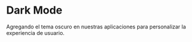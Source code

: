 # Dark Mode

Agregando el tema oscuro en nuestras aplicaciones para personalizar la experiencia de usuario.
